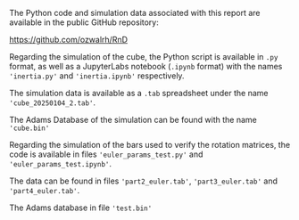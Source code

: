 The Python code and simulation data associated with this report are available in the public GitHub repository:

https://github.com/ozwalrh/RnD

Regarding the simulation of the cube, the Python script is available in ```.py``` format, as well as a JupyterLabs notebook (```.ipynb``` format) with the names ```'inertia.py'``` and ```'inertia.ipynb'``` respectively. 

The simulation data is available as a ```.tab``` spreadsheet under the name ```'cube_20250104_2.tab'```.

The Adams Database of the simulation can be found with the name ```'cube.bin'```


Regarding the simulation of the bars used to verify the rotation matrices, the code is available in files ```'euler_params_test.py'``` and ```'euler_params_test.ipynb'```.

The data can be found in files ```'part2_euler.tab'```, ```'part3_euler.tab'``` and ```'part4_euler.tab'```. 

The Adams database in file ```'test.bin'```
